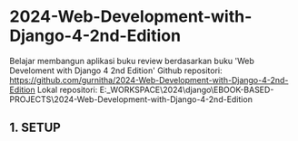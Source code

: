 # 2024-Web-Development-with-Django-4-2nd-Edition
Belajar membangun aplikasi buku review berdasarkan buku 'Web Develoment with Django 4 2nd Edition'
Github repositori: https://github.com/gurnitha/2024-Web-Development-with-Django-4-2nd-Edition
Lokal repositori: E:\_WORKSPACE\2024\django\EBOOK-BASED-PROJECTS\2024-Web-Development-with-Django-4-2nd-Edition


## 1. SETUP
